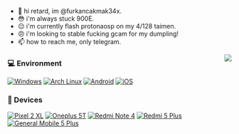 - 👋 hi retard, im @furkancakmak34x.
- 😳 i'm always stuck 900E.
- 😔 i'm currently flash protonaosp on my 4/128 taimen.
- 😠 i'm looking to stable fucking gcam for my dumpling!
- 📫 how to reach me, only telegram.

<img align="right" src="https://github-readme-stats.vercel.app/api?username=furkancakmak34x&include_all_commits=true&show_icons=true&theme=buefy&count_private=true&hide_border=true" />

### 💻 Environment
[![Windows](https://img.shields.io/badge/Windows-00BBFF?style=flat-square&logo=Windows&logoColor=FFFFFF&labelColor=00BBFF)](https://www.microsoft.com/windows10)
[![Arch Linux](https://img.shields.io/badge/Arch%20Linux-008BFF?style=flat-square&logo=arch-linux&logoColor=FFFFFF&labelColor=008BFF)](https://archlinux.org)
[![Android](https://img.shields.io/badge/Android-00C000?style=flat-square&logo=android&logoColor=FFFFFF&labelColor=00C000)](https://www.android.com/android-11/)
[![iOS](https://img.shields.io/badge/iOS-4F4F4F?style=flat-square&logo=apple&logoColor=FFFFFF&labelColor=4F4F4F)](https://www.apple.com/ios/ios14/)

### 📱 Devices
[![Pixel 2 XL](https://img.shields.io/badge/Google-Pixel%202%20XL-blue)](https://store.google.com/)
[![Oneplus 5T](https://img.shields.io/badge/Oneplus-5T-red)](https://www.oneplus.com/)
[![Redmi Note 4](https://img.shields.io/badge/Xiaomi-Redmi%20Note%204-orange)](https://www.mi.com/)
[![Redmi 5 Plus](https://img.shields.io/badge/Xiaomi-Redmi%205%20Plus-orange)](https://www.mi.com/)
[![General Mobile 5 Plus](https://img.shields.io/badge/General%20Mobile-GM%205%20Plus-yellow)](https://www.generalmobile.com/)
